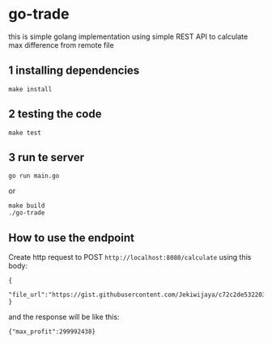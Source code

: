 # go-trade
this is simple golang implementation using simple REST API to calculate max difference from remote file

## 1 installing dependencies
```
make install
```

## 2 testing the code
```
make test
```

## 3 run te server
```
go run main.go
```
or 
```
make build
./go-trade
```

## How to use the endpoint
Create http request to POST `http://localhost:8080/calculate`
using this body:
```
{
    "file_url":"https://gist.githubusercontent.com/Jekiwijaya/c72c2de532203965bf818e5a4e5e43e3/raw/2631344d08b044a4b833caeab8a42486b87cc19a/gistfile1.txt"
}
```

and the response will be like this:
```
{"max_profit":299992438}
```
